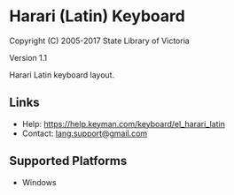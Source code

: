 Harari (Latin) Keyboard
=====================

Copyright (C) 2005-2017 State Library of Victoria

Version 1.1

Harari Latin keyboard layout.

Links
-----

 * Help:     https://help.keyman.com/keyboard/el_harari_latin
 * Contact:  lang.support@gmail.com

Supported Platforms
-------------------
 * Windows
 